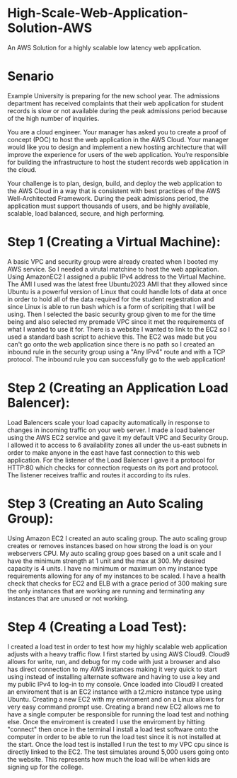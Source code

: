 # High-Scale-Web-Application-Solution-AWS
An AWS Solution for a highly scalable low latency web application.

# Senario
Example University is preparing for the new school year. The admissions department has received complaints that their web application for student records is slow or not available during the peak admissions period because of the high number of inquiries.

You are a cloud engineer. Your manager has asked you to create a proof of concept (POC) to host the web application in the AWS Cloud. Your manager would like you to design and implement a new hosting architecture that will improve the experience for users of the web application. You’re responsible for building the infrastructure to host the student records web application in the cloud.

Your challenge is to plan, design, build, and deploy the web application to the AWS Cloud in a way that is consistent with best practices of the AWS Well-Architected Framework. During the peak admissions period, the application must support thousands of users, and be highly available, scalable, load balanced, secure, and high performing.

# Step 1 (Creating a Virtual Machine):
A basic VPC and security group were already created when I booted my AWS service. So I needed a virutal matchine to host the web application. Using AmazonEC2 I assigned a public IPv4 address to the Virtual Machine. The AMI I used was the latest free Ubuntu2023 AMI that they allowed since Ubuntu is a powerful version of Linux that could handle lots of data at once in order to hold all of the data required for the student regestration and since Linux is able to run bash which is a form of scripiting that I will be using. Then I selected the basic security group given to me for the time being and also selected my premade VPC since it met the requirements of what I wanted to use it for. There is a website I wanted to link to the EC2 so I used a standard bash script to achieve this. The EC2 was made but you can't go onto the web application since there is no path so I created an inbound rule in the security group using a "Any IPv4" route and with a TCP protocol. The inbound rule you can successfully go to the web application!

# Step 2 (Creating an Application Load Balencer):
Load Balencers scale your load capacity automatically in response to changes in incoming traffic on your web server. I made a load balencer using the AWS EC2 service and gave it my default VPC and Security Group. I allowed it to access to 6 availability zones all under the us-east subnets in order to make anyone in the east have fast connection to this web application. For the listener of the Load Balencer I gave it a protocol for HTTP:80 which checks for connection requests on its port and protocol. The listener receives traffic and routes it according to its rules.

# Step 3 (Creating an Auto Scaling Group): 
Using Amazon EC2 I created an auto scaling group. The auto scaling group creates or removes instances based on how strong the load is on your webservers CPU. My auto scaling group goes based on a unit scale and I have the minimum strength at 1 unit and the max at 300. My desired capacity is 4 units. I have no minimum or maximum on my instance type requirements allowing for any of my instances to be scaled. I have a health check that checks for EC2 and ELB with a grace period of 300 making sure the only instances that are working are running and terminating any instances that are unused or not working.

# Step 4 (Creating a Load Test):
I created a load test in order to test how my highly scalable web application adjusts with a heavy traffic flow. I first started by using AWS Cloud9. Cloud9 allows for write, run, and debug for my code with just a browser and also has direct connection to my AWS instances making it very quick to start using instead of installing alternate software and having to use a key and my public IPv4 to log-in to my console. Once loaded into Cloud9 I created an enviroment that is an EC2 instance with a t2.micro instance type using Ubuntu. Creating a new EC2 with my enviroment and on a Linux allows for very easy command prompt use. Creating a brand new EC2 allows me to have a single computer be responsible for running the load test and nothing else. Once the enviroment is created I use the enviroment by hitting "connect" then once in the terminal I install a load test software onto the computer in order to be able to run the load test since it is not installed at the start. Once the load test is installed I run the test to my VPC cpu since is directly linked to  the EC2. The test simulates around 5,000 users going onto the website. This represents how much the load will be when kids are signing up for the college.
